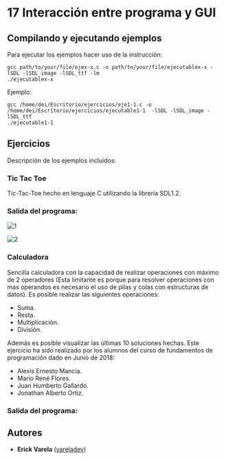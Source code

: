 # 17 Interacción entre programa y GUI

## Compilando y ejecutando ejemplos

Para ejecutar los ejemplos hacer uso de la instrucción:

```
gcc path/to/your/file/ejex-x.c -o path/to/your/file/ejecutablex-x -lSDL -lSDL_image -lSDL_ttf -lm
./ejecutablex-x
```

Ejemplo:

```
gcc /home/dei/Escritorio/ejercicios/eje1-1.c -o /home/dei/Escritorio/ejercicios/ejecutable1-1  -lSDL -lSDL_image -lSDL_ttf
./ejecutable1-1
```

## Ejercicios

Descripción de los ejemplos incluidos:

### Tic Tac Toe 

Tic-Tac-Toe hecho en lenguaje C utilizando la libreria SDL1.2.

### Salida del programa:
![1](https://user-images.githubusercontent.com/36117314/47864708-e8dba180-ddbf-11e8-9e67-a0aa86829d92.png)

![2](https://user-images.githubusercontent.com/36117314/47864710-e8dba180-ddbf-11e8-9cf3-97f18a2eff86.png)

### Calculadora

Sencilla calculadora con la capacidad de realizar operaciones con máximo de 2 operadores (Esta limitante es porque para resolver operaciones con mas operandos es necesario el uso de pilas y colas con estructuras de datos). Es posible realizar las siguientes operaciones:

* Suma.
* Resta.
* Multiplicación.
* División.

Además es posible visualizar las últimas 10 soluciones hechas. Este ejercicio ha sido realizado por los alumnos del curso de fundamentos de programación dado en Junio de 2018:

* Alexis Ernesto Mancia.
* Mario René Flores.
* Juan Humberto Gallardo.
* Jonathan Alberto Ortiz.

### Salida del programa:

## Autores

* **Erick Varela** ([vareladev](https://github.com/vareladev/))


